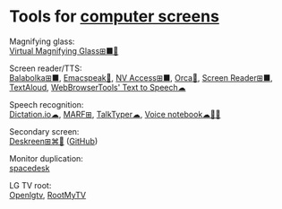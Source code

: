 
# Tools for [computer screens](https://trendless.tech/screen/)

Magnifying glass:  
[Virtual Magnifying Glass⊞■🐧](http://magnifier.sourceforge.net/)

Screen reader/TTS:  
[Balabolka⊞■](https://www.cross-plus-a.com/balabolka.htm),
[Emacspeak🐧](http://emacspeak.sourceforge.net/),
[NV Access⊞■](https://www.nvaccess.org/),
[Orca🐧](https://help.gnome.org/users/orca/stable/introduction.html.en),
[Screen Reader⊞■](http://jacquelin.potier.free.fr/screenreader/),
[TextAloud](https://nextup.com/),
[WebBrowserTools' Text to Speech☁](https://webbrowsertools.com/text-to-speech/)

Speech recognition:  
[Dictation.io☁](https://dictation.io/),
[MARF⊞](http://marf.sourceforge.net/),
[TalkTyper☁](https://talktyper.com/),
[Voice notebook☁🍎🤖](https://voicenotebook.com/)

Secondary screen:  
[Deskreen⊞⌘🐧](https://deskreen.com/) ([GitHub](https://github.com/pavlobu/deskreen))

Monitor duplication:  
[spacedesk](https://www.spacedesk.net/)

LG TV root:  
[Openlgtv](https://openlgtv.github.io/),
[RootMyTV](https://github.com/RootMyTV/RootMyTV.github.io)
